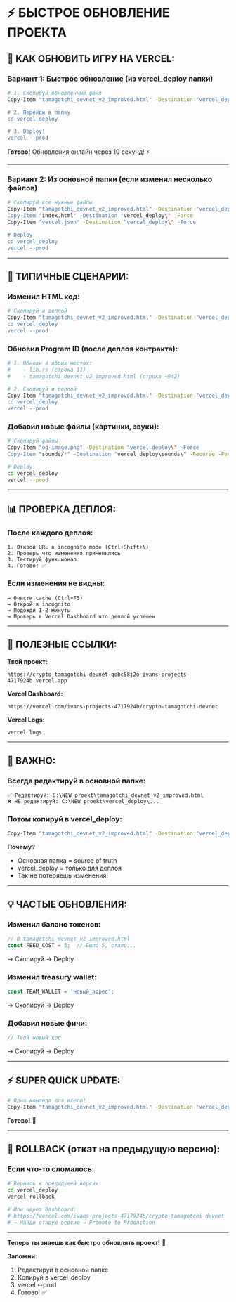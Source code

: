 # ⚡ БЫСТРОЕ ОБНОВЛЕНИЕ ПРОЕКТА

## 🔄 КАК ОБНОВИТЬ ИГРУ НА VERCEL:

### **Вариант 1: Быстрое обновление (из vercel_deploy папки)**

```bash
# 1. Скопируй обновленный файл
Copy-Item "tamagotchi_devnet_v2_improved.html" -Destination "vercel_deploy\" -Force

# 2. Перейди в папку
cd vercel_deploy

# 3. Deploy!
vercel --prod
```

**Готово!** Обновления онлайн через 10 секунд! ⚡

---

### **Вариант 2: Из основной папки (если изменил несколько файлов)**

```bash
# Скопируй все нужные файлы
Copy-Item "tamagotchi_devnet_v2_improved.html" -Destination "vercel_deploy\" -Force
Copy-Item "index.html" -Destination "vercel_deploy\" -Force
Copy-Item "vercel.json" -Destination "vercel_deploy\" -Force

# Deploy
cd vercel_deploy
vercel --prod
```

---

## 🎯 **ТИПИЧНЫЕ СЦЕНАРИИ:**

### **Изменил HTML код:**
```bash
# Скопируй и деплой
Copy-Item "tamagotchi_devnet_v2_improved.html" -Destination "vercel_deploy\" -Force
cd vercel_deploy
vercel --prod
```

### **Обновил Program ID (после деплоя контракта):**
```bash
# 1. Обнови в обоих местах:
#    - lib.rs (строка 11)
#    - tamagotchi_devnet_v2_improved.html (строка ~942)

# 2. Скопируй и деплой
Copy-Item "tamagotchi_devnet_v2_improved.html" -Destination "vercel_deploy\" -Force
cd vercel_deploy
vercel --prod
```

### **Добавил новые файлы (картинки, звуки):**
```bash
# Скопируй файлы
Copy-Item "og-image.png" -Destination "vercel_deploy\" -Force
Copy-Item "sounds/*" -Destination "vercel_deploy\sounds\" -Recurse -Force

# Deploy
cd vercel_deploy
vercel --prod
```

---

## 📊 **ПРОВЕРКА ДЕПЛОЯ:**

### **После каждого деплоя:**
```
1. Открой URL в incognito mode (Ctrl+Shift+N)
2. Проверь что изменения применились
3. Тестируй функционал
4. Готово! ✅
```

### **Если изменения не видны:**
```
→ Очисти cache (Ctrl+F5)
→ Открой в incognito
→ Подожди 1-2 минуты
→ Проверь в Vercel Dashboard что деплой успешен
```

---

## 🔗 **ПОЛЕЗНЫЕ ССЫЛКИ:**

**Твой проект:**
```
https://crypto-tamagotchi-devnet-qobc58j2o-ivans-projects-4717924b.vercel.app
```

**Vercel Dashboard:**
```
https://vercel.com/ivans-projects-4717924b/crypto-tamagotchi-devnet
```

**Vercel Logs:**
```bash
vercel logs
```

---

## 🚨 **ВАЖНО:**

### **Всегда редактируй в основной папке:**
```
✅ Редактируй: C:\NEW proekt\tamagotchi_devnet_v2_improved.html
❌ НЕ редактируй: C:\NEW proekt\vercel_deploy\...
```

### **Потом копируй в vercel_deploy:**
```bash
Copy-Item "tamagotchi_devnet_v2_improved.html" -Destination "vercel_deploy\" -Force
```

**Почему?**
- Основная папка = source of truth
- vercel_deploy = только для деплоя
- Так не потеряешь изменения!

---

## 💡 **ЧАСТЫЕ ОБНОВЛЕНИЯ:**

### **Изменил баланс токенов:**
```javascript
// В tamagotchi_devnet_v2_improved.html
const FEED_COST = 5;  // Было 5, стало...
```
→ Скопируй → Deploy

### **Изменил treasury wallet:**
```javascript
const TEAM_WALLET = 'новый_адрес';
```
→ Скопируй → Deploy

### **Добавил новые фичи:**
```javascript
// Твой новый код
```
→ Скопируй → Deploy

---

## ⚡ **SUPER QUICK UPDATE:**

```bash
# Одна команда для всего!
Copy-Item "tamagotchi_devnet_v2_improved.html" -Destination "vercel_deploy\" -Force; cd vercel_deploy; vercel --prod; cd ..
```

**Готово!** 🚀

---

## 🎯 **ROLLBACK (откат на предыдущую версию):**

### **Если что-то сломалось:**
```bash
# Вернись к предыдущей версии
cd vercel_deploy
vercel rollback

# Или через Dashboard:
# https://vercel.com/ivans-projects-4717924b/crypto-tamagotchi-devnet
# → Найди старую версию → Promote to Production
```

---

**Теперь ты знаешь как быстро обновлять проект!** 💪

**Запомни:**
1. Редактируй в основной папке
2. Копируй в vercel_deploy
3. vercel --prod
4. Готово! ✅







